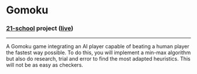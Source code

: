 # Gomoku

### [21-school](https://21-school.ru/) project  ([live](https://xel4ek.github.io/gomoku/))

---

A Gomoku game integrating an AI player capable of beating a human player the fastest way possible. To do this, you will implement a min-max algorithm but also do research, trial and error to find the most adapted heuristics. This will not be as easy as checkers.
